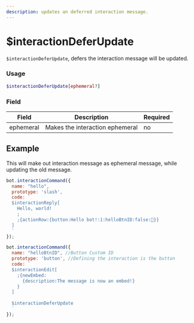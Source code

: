 ```yaml
---
description: updates an deferred interaction message.
---
```


# $interactionDeferUpdate

`$interactionDeferUpdate`, defers the interaction message will be updated.

### Usage

```php
$interactionDeferUpdate[ephemeral?]
```

### Field

| Field     | Description                     | Required |
| --------- | ------------------------------- | -------- |
| ephemeral | Makes the interaction ephemeral | no       |

## Example

This will make out interaction message as ephemeral message, while updating the old message.

```javascript
bot.interactionCommand({
  name: "hello",
  prototype: 'slash',
  code: `
  $interactionReply[
    Hello, world!
    ;
    ;{actionRow:{button:Hello bot!:1:helloBtnID:false:👋}}
  ]
  `
});

bot.interactionCommand({
  name: "helloBtnID", //Button Custom ID
  prototype: 'button', //Defining the interaction is the button
  code: `
  $interactionEdit[
    ;{newEmbed:
      {description:The message is now an embed!}
    }
  ]
  
  $interactionDeferUpdate
  `
});
```
